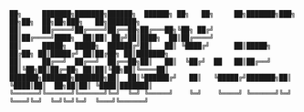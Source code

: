 ```text
██╗     ███████╗███████╗██████╗  ██████╗ ██╗   ██╗     ██╗███████╗███╗   ██╗██╗  ██╗██╗███╗   ██╗███████╗
██║     ██╔════╝██╔════╝██╔══██╗██╔═══██╗╚██╗ ██╔╝     ██║██╔════╝████╗  ██║██║ ██╔╝██║████╗  ██║██╔════╝
██║     █████╗  █████╗  ██████╔╝██║   ██║ ╚████╔╝      ██║█████╗  ██╔██╗ ██║█████╔╝ ██║██╔██╗ ██║███████╗
██║     ██╔══╝  ██╔══╝  ██╔══██╗██║   ██║  ╚██╔╝  ██   ██║██╔══╝  ██║╚██╗██║██╔═██╗ ██║██║╚██╗██║╚════██║
███████╗███████╗███████╗██║  ██║╚██████╔╝   ██║   ╚█████╔╝███████╗██║ ╚████║██║  ██╗██║██║ ╚████║███████║
╚══════╝╚══════╝╚══════╝╚═╝  ╚═╝ ╚═════╝    ╚═╝    ╚════╝ ╚══════╝╚═╝  ╚═══╝╚═╝  ╚═╝╚═╝╚═╝  ╚═══╝╚══════╝
```                                                                                                      
